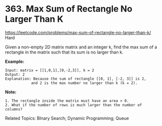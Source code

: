 # 363. Max Sum of Rectangle No Larger Than K
<https://leetcode.com/problems/max-sum-of-rectangle-no-larger-than-k/>
Hard

Given a non-empty 2D matrix matrix and an integer k, find the max sum of a rectangle in the matrix such that its sum is no larger than k.

**Example:**

    Input: matrix = [[1,0,1],[0,-2,3]], k = 2
    Output: 2 
    Explanation: Because the sum of rectangle [[0, 1], [-2, 3]] is 2,
                and 2 is the max number no larger than k (k = 2).

**Note:**

    1. The rectangle inside the matrix must have an area > 0.
    2. What if the number of rows is much larger than the number of columns?

Related Topics: BInary Search; Dynamic Programming; Queue